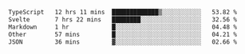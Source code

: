 <!--START_SECTION:waka-->

```txt
TypeScript   12 hrs 11 mins  █████████████▒░░░░░░░░░░░   53.82 %
Svelte       7 hrs 22 mins   ████████░░░░░░░░░░░░░░░░░   32.56 %
Markdown     1 hr            █░░░░░░░░░░░░░░░░░░░░░░░░   04.48 %
Other        57 mins         █░░░░░░░░░░░░░░░░░░░░░░░░   04.21 %
JSON         36 mins         ▓░░░░░░░░░░░░░░░░░░░░░░░░   02.66 %
```

<!--END_SECTION:waka-->

